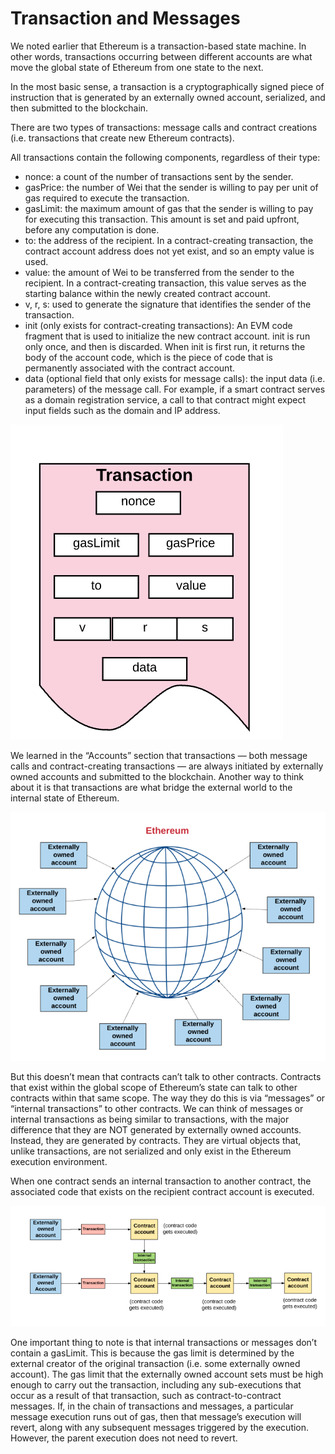 ﻿# Transaction and Messages

We noted earlier that Ethereum is a transaction-based state machine. In other words, transactions occurring between different accounts are what move the global state of Ethereum from one state to the next.

In the most basic sense, a transaction is a cryptographically signed piece of instruction that is generated by an externally owned account, serialized, and then submitted to the blockchain.

There are two types of transactions: message calls and contract creations (i.e. transactions that create new Ethereum contracts).

All transactions contain the following components, regardless of their type:

- nonce: a count of the number of transactions sent by the sender.
- gasPrice: the number of Wei that the sender is willing to pay per unit of gas required to execute the transaction.
- gasLimit: the maximum amount of gas that the sender is willing to pay for executing this transaction. This amount is set and paid upfront, before any computation is done.
- to: the address of the recipient. In a contract-creating transaction, the contract account address does not yet exist, and so an empty value is used.
- value: the amount of Wei to be transferred from the sender to the recipient. In a contract-creating transaction, this value serves as the starting balance within the newly created contract account.
- v, r, s: used to generate the signature that identifies the sender of the transaction.
- init (only exists for contract-creating transactions): An EVM code fragment that is used to initialize the new contract account. init is run only once, and then is discarded. When init is first run, it returns the body of the account code, which is the piece of code that is permanently associated with the contract account.
- data (optional field that only exists for message calls): the input data (i.e. parameters) of the message call. For example, if a smart contract serves as a domain registration service, a call to that contract might expect input fields such as the domain and IP address.

![](https://raw.githubusercontent.com/0xmetaschool/Learning-Projects/refs/heads/main/assests_for_all/assests-for-eth-deep-dive/L5%20Image%201.webp)

We learned in the “Accounts” section that transactions — both message calls and contract-creating transactions — are always initiated by externally owned accounts and submitted to the blockchain. Another way to think about it is that transactions are what bridge the external world to the internal state of Ethereum.


![](https://raw.githubusercontent.com/0xmetaschool/Learning-Projects/refs/heads/main/assests_for_all/assests-for-eth-deep-dive/L5%20Image%202.webp)

But this doesn’t mean that contracts can’t talk to other contracts. Contracts that exist within the global scope of Ethereum’s state can talk to other contracts within that same scope. The way they do this is via “messages” or “internal transactions” to other contracts. We can think of messages or internal transactions as being similar to transactions, with the major difference that they are NOT generated by externally owned accounts. Instead, they are generated by contracts. They are virtual objects that, unlike transactions, are not serialized and only exist in the Ethereum execution environment.

When one contract sends an internal transaction to another contract, the associated code that exists on the recipient contract account is executed.

![](https://raw.githubusercontent.com/0xmetaschool/Learning-Projects/refs/heads/main/assests_for_all/assests-for-eth-deep-dive/L5%20Image%203.webp)

One important thing to note is that internal transactions or messages don’t contain a gasLimit. This is because the gas limit is determined by the external creator of the original transaction (i.e. some externally owned account). The gas limit that the externally owned account sets must be high enough to carry out the transaction, including any sub-executions that occur as a result of that transaction, such as contract-to-contract messages. If, in the chain of transactions and messages, a particular message execution runs out of gas, then that message’s execution will revert, along with any subsequent messages triggered by the execution. However, the parent execution does not need to revert.
